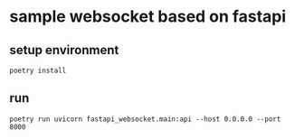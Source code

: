 # sample websocket based on fastapi

## setup environment

```shell
poetry install
```

## run

```shell
poetry run uvicorn fastapi_websocket.main:api --host 0.0.0.0 --port 8000
```
